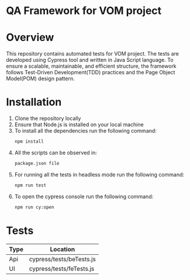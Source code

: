 # QA Framework for VOM project

# Overview 

This repository contains automated tests for VOM project. The tests are developed using Cypress tool and written in Java Script language. To ensure a scalable, maintainable, and efficient structure, the framework follows Test-Driven Development(TDD) practices and the Page Object Model(POM) design pattern. 

# Installation
1. Clone the repository locally
2. Ensure that Node.js is installed on your local machine
4. To install all the dependencies run the following command: 
   ```bash
   npm install
5. All the scripts can be observed in:
   ```bash
   package.json file 
6. For running all the tests in headless mode run the following command:
   ```bash
   npm run test 
6. To open the cypress console run the following command:
    ```bash
    npm run cy:open
   
# Tests 
| Type       | Location      |
|----------------|----------------|
| Api  | cypress/tests/beTests.js  | 
| UI  | cypress/tests/feTests.js  | 



